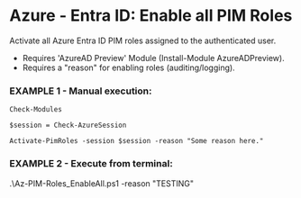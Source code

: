 # Azure - Entra ID: Enable all PIM Roles
Activate all Azure Entra ID PIM roles assigned to the authenticated user.
- Requires 'AzureAD Preview' Module (Install-Module AzureADPreview).
- Requires a "reason" for enabling roles (auditing/logging). 

### EXAMPLE 1 - Manual execution:
  `Check-Modules`
  
  `$session = Check-AzureSession`
  
  `Activate-PimRoles -session $session -reason "Some reason here."`

### EXAMPLE 2 - Execute from terminal:
.\Az-PIM-Roles_EnableAll.ps1 -reason "TESTING"
